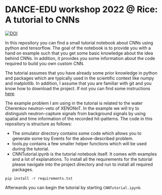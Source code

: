 # DANCE-EDU workshop 2022 @ Rice: A tutorial to CNNs

[![DOI](https://zenodo.org/badge/478660047.svg)](https://zenodo.org/badge/latestdoi/478660047)

In this repository you can find a small tutorial notebook about CNNs using python and tensorflow. The goal of the notebook is to provide you with a hand on example such that you get some basic knowledge about the idea behind CNNs. In addition, it provides you some information about the code required to build you own custom CNN. 

The tutorial assumes that you have already some prior knowledge in python and packages which are typically used in the scientific context like numpy and matplotlib. In addition, I assume that you are familiar with git and you know how to download the project. If not you can find some instructions [here](https://git-scm.com/book/en/v2/Git-Basics-Getting-a-Git-Repository).

The example problem I am using in the tutorial is related to the water Cherenkov neutron-veto of XENONnT. In the example we will try to distinguish neutron-capture signals from background signals by using spatial and time information of the recorded hit-patterns.
The code in this repository is structure as follows:

* The simulator directory contains some code which allows you to generate some toy Events for the above-described problem.
* tools.py contains a few smaller helper functions which will be used during the tutorial. 
* CNNTutorial.ipynb is the tutorial notebook itself. It comes with examples and a lot of explanations.
To install all the requirements for the tutorial please navigate into the project directory and run to install all required packages. 
```
pip install -r requirements.txt
```
Afterwards you can begin the tutorial by starting `CNNTutorial.ipynb`.

